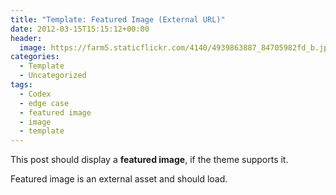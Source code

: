```yaml
---
title: "Template: Featured Image (External URL)"
date: 2012-03-15T15:15:12+00:00
header:
  image: https://farm5.staticflickr.com/4140/4939863887_84705982fd_b.jpg
categories:
  - Template
  - Uncategorized
tags:
  - Codex
  - edge case
  - featured image
  - image
  - template
---
```

This post should display a **featured image**, if the theme supports it.

Featured image is an external asset and should load.